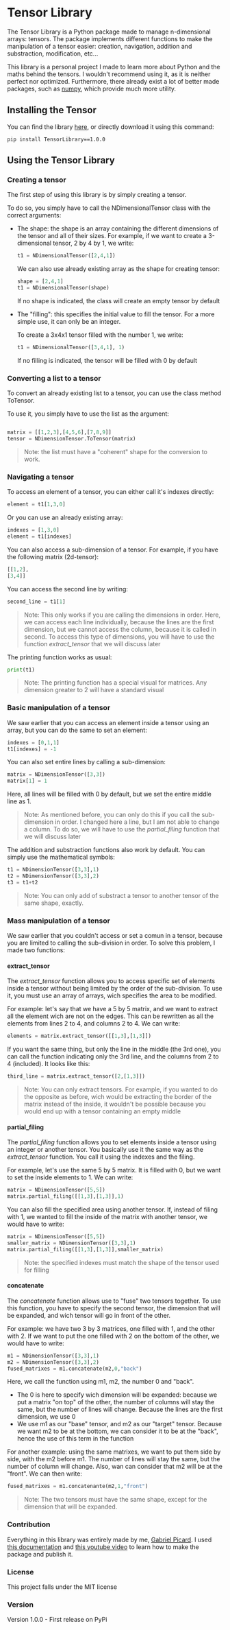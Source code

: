 # Tensor Library

The Tensor Library is a Python package made to manage n-dimensional arrays: tensors. The package implements different functions to make the manipulation of a tensor easier: creation, navigation, addition and substraction, modification, etc...

This library is a personal project I made to learn more about Python and the maths behind the tensors. I wouldn't recommend using it, as it is neither perfect nor optimized. Furthermore, there already exist a lot of better made packages, such as [numpy](numpy.org), which provide much more utility.

## Installing the Tensor 

You can find the library [here](https://pypi.org/project/TensorLibrary/1.0.0/#description), or directly download it using this command:

```
pip install TensorLibrary==1.0.0
```

## Using the Tensor Library

### Creating a tensor

The first step of using this library is by simply creating a tensor.

To do so, you simply have to call the NDimensionalTensor class with the correct arguments:

- The shape: the shape is an array containing the different dimensions of the tensor and all of their sizes. For example, if we want to create a 3-dimensional tensor, 2 by 4 by 1, we write:
  ```python
  t1 = NDimensionalTensor([2,4,1])
  ```
  We can also use already existing array as the shape for creating tensor:
  ```python
  shape = [2,4,1]
  t1 = NDimensionalTensor(shape)
  ```
  If no shape is indicated, the class will create an empty tensor by default 
- The "filling": this specifies the initial value to fill the tensor. For a more simple use, it can only be an integer.
  
  To create a 3x4x1 tensor filled with the number 1, we write:
  ```python
  t1 = NDimensionalTensor([3,4,1], 1)
  ```
  If no filling is indicated, the tensor will be filled with 0 by default
  
### Converting a list to a tensor

To convert an already existing list to a tensor, you can use the class method ToTensor. 

To use it, you simply have to use the list as the argument:

```python

matrix = [[1,2,3],[4,5,6],[7,8,9]]
tensor = NDimensionTensor.ToTensor(matrix)

```
> Note: the list must have a "coherent" shape for the conversion to work.

### Navigating a tensor

To access an element of a tensor, you can either call it's indexes directly:
```python
element = t1[1,3,0]
```
Or you can use an already existing array:
```python
indexes = [1,3,0]
element = t1[indexes]
```
You can also access a sub-dimension of a tensor. For example, if you have the following matrix (2d-tensor):
```python
[[1,2],
[3,4]]
```
You can access the second line by writing:
```python
second_line = t1[1]
```
> Note: This only works if you are calling the dimensions in order. Here, we can access each line individually, because the lines are the first dimension, but we cannot access the column, because it is called in second.
> To access this type of dimensions, you will have to use the function *extract_tensor* that we will discuss later

The printing function works as usual:
```python
print(t1)
```
> Note: The printing function has a special visual for matrices. Any dimension greater to 2 will have a standard visual

### Basic manipulation of a tensor

We saw earlier that you can access an element inside a tensor using an array, but you can do the same to set an element:
```python
indexes = [0,1,1]
t1[indexes] = -1
```
You can also set entire lines by calling a sub-dimension:
```python
matrix = NDimensionTensor([3,3])
matrix[1] = 1
```
Here, all lines will be filled with 0 by default, but we set the entire middle line as 1.
> Note: As mentioned before, you can only do this if you call the sub-dimension in order. I changed here a line, but I am not able to change a column. To do so, we will have to use the *partial_filing* function that we will discuss later

The addition and substraction functions also work by default. You can simply use the mathematical symbols:
```python
t1 = NDimensionTensor([3,3],1)
t2 = NDimensionTensor([3,3],2)
t3 = t1+t2
```
> Note: You can only add of substract a tensor to another tensor of the same shape, exactly.

### Mass manipulation of a tensor

We saw earlier that you couldn't access or set a comun in a tensor, because you are limited to calling the sub-division in order. To solve this problem, I made two functions:

#### extract_tensor

The *extract_tensor* function allows you to access specific set of elements inside a tensor without being limited by the order of the sub-division. To use it, you must use an array of arrays, wich specifies the area to be modified. 

For example: let's say that we have a 5 by 5 matrix, and we want to extract all the element wich are not on the edges. This can be rewritten as all the elements from lines 2 to 4, and columns 2 to 4. We can write:
```python
elements = matrix.extract_tensor([[1,3],[1,3]])
```
If you want the same thing, but only the line in the middle (the 3rd one), you can call the function indicating only the 3rd line, and the columns from 2 to 4 (included). It looks like this:
```python
third_line = matrix.extract_tensor([2,[1,3]])
```
> Note: You can only extract tensors. For example, if you wanted to do the opposite as before, wich would be extracting the border of the matrix instead of the inside, it wouldn't be possible because you would end up with a tensor containing an empty middle

#### partial_filing

The *partial_filing* function allows you to set elements inside a tensor using an integer or another tensor. You basically use it the same way as the *extract_tensor* function. You call it using the indexes and the filing. 

For example, let's use the same 5 by 5 matrix. It is filled with 0, but we want to set the inside elements to 1. We can write:
```python
matrix = NDimensionTensor([5,5])
matrix.partial_filing([[1,3],[1,3]],1)
```
You can also fill the specified area using another tensor. If, instead of filing with 1, we wanted to fill the inside of the matrix with another tensor, we would have to write:
```python
matrix = NDimensionTensor([5,5])
smaller_matrix = NDimensionTensor([3,3],1)
matrix.partial_filing([[1,3],[1,3]],smaller_matrix)
```
> Note: the specified indexes must match the shape of the tensor used for filling

#### concatenate

The *concatenate* function allows use to "fuse" two tensors together. To use this function, you have to specify the second tensor, the dimension that will be expanded, and wich tensor will go in front of the other.

For example: we have two 3 by 3 matrices, one filled with 1, and the other with 2. If we want to put the one filled with 2 on the bottom of the other, we would have to write:
```python
m1 = NDimensionTensor([3,3],1)
m2 = NDimensionTensor([3,3],2)
fused_matrixes = m1.concatenate(m2,0,"back")
```
Here, we call the function using m1, m2, the number 0 and "back".
- The 0 is here to specify wich dimension will be expanded: because we put a matrix "on top" of the other, the number of columns will stay the same, but the number of lines will change. Because the lines are the first dimension, we use 0
- We use m1 as our "base" tensor, and m2 as our "target" tensor. Because we want m2 to be at the bottom, we can consider it to be at the "back", hence the use of this term in the function

For another example: using the same matrixes, we want to put them side by side, with the m2 before m1. The number of lines will stay the same, but the number of column will change. Also, wan can consider that m2 will be at the "front". We can then write:
```python
fused_matrixes = m1.concatenante(m2,1,"front")
```
> Note: The two tensors must have the same shape, except for the dimension that will be expanded.

### Contribution

Everything in this library was entirely made by me, [Gabriel Picard](https://github.com/gabPicard).
I used [this documentation](https://packaging.python.org/en/latest/tutorials/packaging-projects/) and [this youtube video](https://www.youtube.com/watch?v=zhpI6Yhz9_4&t=0s) to learn how to make the package and publish it.

### License

This project falls under the MIT license

### Version

Version 1.0.0 - First release on PyPi
